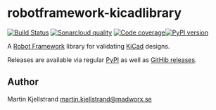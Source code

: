 # robotframework-kicadlibrary

[![Build Status](https://travis-ci.org/madworx/robotframework-kicadlibrary.svg?branch=master)](https://travis-ci.org/madworx/robotframework-kicadlibrary) [![Sonarcloud quality](https://sonarcloud.io/api/project_badges/measure?project=robotframework-kicadlibrary&metric=alert_status)](https://sonarcloud.io/dashboard?id=robotframework-kicadlibrary) [![Code coverage](https://sonarcloud.io/api/project_badges/measure?project=robotframework-kicadlibrary&metric=coverage)](https://sonarcloud.io/component_measures?id=robotframework-kicadlibrary&metric=coverage)[![PyPI version](https://badge.fury.io/py/robotframework-kicadlibrary.svg)](https://badge.fury.io/py/robotframework-kicadlibrary)

A [Robot Framework](http://robotframework.org/) library for validating [KiCad](https://kicad.github.io/) designs.

Releases are available via regular [PyPI](https://pypi.org/project/robotframework-kicadlibrary/) as well as [GitHib releases](https://github.com/madworx/robotframework-kicadlibrary/releases).

## Author
Martin Kjellstrand <martin.kjellstrand@madworx.se>
